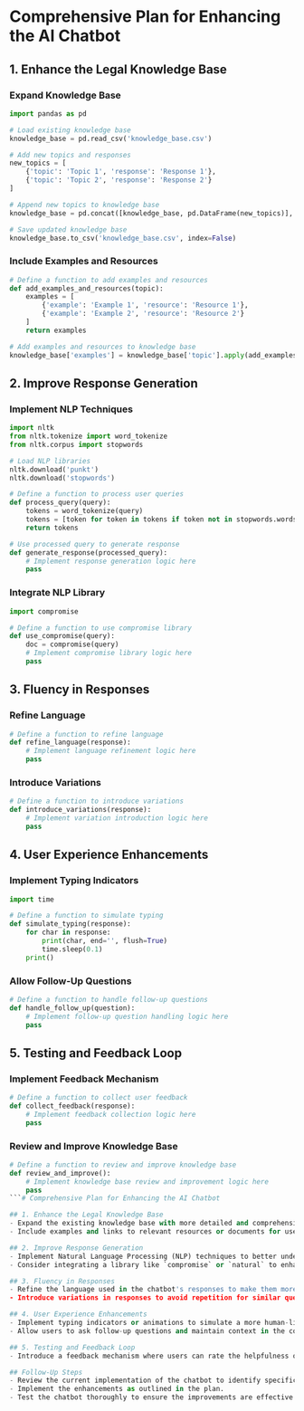 # Comprehensive Plan for Enhancing the AI Chatbot

## 1. Enhance the Legal Knowledge Base
### Expand Knowledge Base
```python
import pandas as pd

# Load existing knowledge base
knowledge_base = pd.read_csv('knowledge_base.csv')

# Add new topics and responses
new_topics = [
    {'topic': 'Topic 1', 'response': 'Response 1'},
    {'topic': 'Topic 2', 'response': 'Response 2'}
]

# Append new topics to knowledge base
knowledge_base = pd.concat([knowledge_base, pd.DataFrame(new_topics)], ignore_index=True)

# Save updated knowledge base
knowledge_base.to_csv('knowledge_base.csv', index=False)
```

### Include Examples and Resources
```python
# Define a function to add examples and resources
def add_examples_and_resources(topic):
    examples = [
        {'example': 'Example 1', 'resource': 'Resource 1'},
        {'example': 'Example 2', 'resource': 'Resource 2'}
    ]
    return examples

# Add examples and resources to knowledge base
knowledge_base['examples'] = knowledge_base['topic'].apply(add_examples_and_resources)
```

## 2. Improve Response Generation
### Implement NLP Techniques
```python
import nltk
from nltk.tokenize import word_tokenize
from nltk.corpus import stopwords

# Load NLP libraries
nltk.download('punkt')
nltk.download('stopwords')

# Define a function to process user queries
def process_query(query):
    tokens = word_tokenize(query)
    tokens = [token for token in tokens if token not in stopwords.words('english')]
    return tokens

# Use processed query to generate response
def generate_response(processed_query):
    # Implement response generation logic here
    pass
```

### Integrate NLP Library
```python
import compromise

# Define a function to use compromise library
def use_compromise(query):
    doc = compromise(query)
    # Implement compromise library logic here
    pass
```

## 3. Fluency in Responses
### Refine Language
```python
# Define a function to refine language
def refine_language(response):
    # Implement language refinement logic here
    pass
```

### Introduce Variations
```python
# Define a function to introduce variations
def introduce_variations(response):
    # Implement variation introduction logic here
    pass
```

## 4. User Experience Enhancements
### Implement Typing Indicators
```python
import time

# Define a function to simulate typing
def simulate_typing(response):
    for char in response:
        print(char, end='', flush=True)
        time.sleep(0.1)
    print()
```

### Allow Follow-Up Questions
```python
# Define a function to handle follow-up questions
def handle_follow_up(question):
    # Implement follow-up question handling logic here
    pass
```

## 5. Testing and Feedback Loop
### Implement Feedback Mechanism
```python
# Define a function to collect user feedback
def collect_feedback(response):
    # Implement feedback collection logic here
    pass
```

### Review and Improve Knowledge Base
```python
# Define a function to review and improve knowledge base
def review_and_improve():
    # Implement knowledge base review and improvement logic here
    pass
```# Comprehensive Plan for Enhancing the AI Chatbot

## 1. Enhance the Legal Knowledge Base
- Expand the existing knowledge base with more detailed and comprehensive responses for each legal topic.
- Include examples and links to relevant resources or documents for users to explore further.

## 2. Improve Response Generation
- Implement Natural Language Processing (NLP) techniques to better understand user queries and provide contextually relevant responses.
- Consider integrating a library like `compromise` or `natural` to enhance text processing capabilities.

## 3. Fluency in Responses
- Refine the language used in the chatbot's responses to make them more conversational and user-friendly.
- Introduce variations in responses to avoid repetition for similar queries.

## 4. User Experience Enhancements
- Implement typing indicators or animations to simulate a more human-like interaction, making the conversation feel more engaging.
- Allow users to ask follow-up questions and maintain context in the conversation for a more seamless experience.

## 5. Testing and Feedback Loop
- Introduce a feedback mechanism where users can rate the helpfulness of responses, enabling continuous improvement of the knowledge base based on user input.

## Follow-Up Steps
- Review the current implementation of the chatbot to identify specific areas for code changes.
- Implement the enhancements as outlined in the plan.
- Test the chatbot thoroughly to ensure the improvements are effective and user-friendly.
